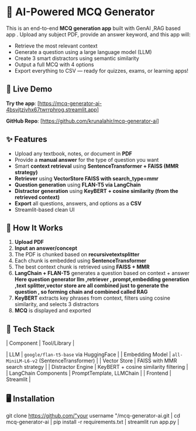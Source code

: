 # 📘 AI-Powered MCQ Generator

This is an end-to-end **MCQ generation app** built with  GenAI ,RAG based app  . Upload any subject PDF, provide an answer keyword, and this app will:

- Retrieve the most relevant context
- Generate a question using a large language model (LLM)
- Create 3 smart distractors using semantic similarity
- Output a full MCQ with 4 options
- Export everything to CSV — ready for quizzes, exams, or learning apps!



## 🚀 Live Demo

**Try the app**: [https://mcq-generator-ai-4bsvjtzjvhx67twrrphrog.streamlit.app]

**GitHub Repo**: [https://github.com/krunalahir/mcq-generator-ai]



## ✨ Features

-  Upload any textbook, notes, or document in **PDF**
-  Provide a **manual answer** for the type of question you want
-  Smart **context retrieval** using **SentenceTransformer + FAISS (MMR strategy)**
-  **Retriever** using **VectorStore FAISS with search_type=mmr**
-  **Question generation** using **FLAN-T5 via LangChain**
-  **Distractor generation** using **KeyBERT + cosine similarity (from the retrieved context)**
-  **Export** all questions, answers, and options as a **CSV**
-  Streamlit-based clean UI


## 🧠 How It Works

1. **Upload PDF**
2. **Input an answer/concept** 
3. The PDF is chunked based on **recursivetextsplitter**
4. Each chunk is embedded using **SentenceTransformer**
5. The best context chunk is retrieved using **FAISS + MMR**
6. **LangChain + FLAN-T5** generates a question based on context + answer
      **Here question generator llm ,retriever , prompt,embedding generation ,text splitter,vector store are all combined just to generate the question , so forming chain and combined called RAG**
7. **KeyBERT** extracts key phrases from context, filters using cosine similarity, and selects 3 distractors
8. **MCQ** is displayed and exported


## 🔧 Tech Stack

| Component             | Tool/Library                              |

| LLM                   |  `google/flan-t5-base` via HuggingFace    |
| Embedding Model       |  `all-MiniLM-L6-v2` (SentenceTransformer) |
| Vector Store          |  FAISS with MMR search strategy           |
| Distractor Engine     |  KeyBERT + cosine similarity filtering    |
| LangChain Components  |  PromptTemplate, LLMChain                 |
| Frontend              |  Streamlit                                |



## 🖥️ Installation


git clone https://github.com/"your username "/mcq-generator-ai.git  |
cd mcq-generator-ai  |
pip install -r requirements.txt  |
streamlit run app.py  |
